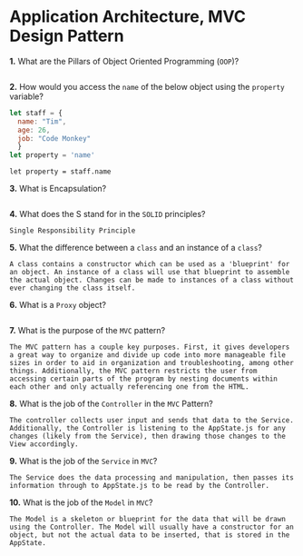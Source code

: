 # Application Architecture, MVC Design Pattern

**1.** What are the Pillars of Object Oriented Programming (`OOP`)?
<!-- enter you answer in the space below -->
```

```
**2.** How would you access the `name` of the below object using the `property` variable?
```js
let staff = {
  name: "Tim",
  age: 26,
  job: "Code Monkey"
  }
let property = 'name'
```
<!-- enter you answer in the space below -->
```
let property = staff.name
```
**3.** What is Encapsulation?
<!-- enter you answer in the space below -->
```

```
**4.** What does the S stand for in the `SOLID` principles?
<!-- enter you answer in the space below -->
```
Single Responsibility Principle
```
**5.** What the difference between a `class` and an instance of a `class`?
<!-- enter you answer in the space below -->
```
A class contains a constructor which can be used as a 'blueprint' for an object. An instance of a class will use that blueprint to assemble the actual object. Changes can be made to instances of a class without ever changing the class itself.
```
**6.** What is a `Proxy` object?
<!-- enter you answer in the space below -->
```

```

**7.** What is the purpose of the `MVC` pattern?
<!-- enter you answer in the space below -->
```
The MVC pattern has a couple key purposes. First, it gives developers a great way to organize and divide up code into more manageable file sizes in order to aid in organization and troubleshooting, among other things. Additionally, the MVC pattern restricts the user from accessing certain parts of the program by nesting documents within each other and only actually referencing one from the HTML.
```
**8.** What is the job of the `Controller` in the `MVC` Pattern?
<!-- enter you answer in the space below -->
```
The controller collects user input and sends that data to the Service. Additionally, the Controller is listening to the AppState.js for any changes (likely from the Service), then drawing those changes to the View accordingly.
```

**9.** What is the job of the `Service` in `MVC`?
<!-- enter you answer in the space below -->
```
The Service does the data processing and manipulation, then passes its information through to AppState.js to be read by the Controller.
```
**10.** What is the job of the `Model` in `MVC`?
<!-- enter you answer in the space below -->
```
The Model is a skeleton or blueprint for the data that will be drawn using the Controller. The Model will usually have a constructor for an object, but not the actual data to be inserted, that is stored in the AppState.
```
